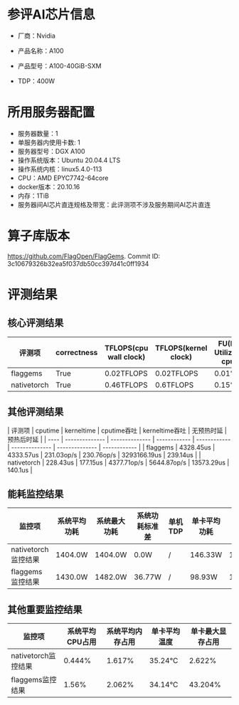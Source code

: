 # 参评AI芯片信息

* 厂商：Nvidia

* 产品名称：A100
* 产品型号：A100-40GiB-SXM
* TDP：400W

# 所用服务器配置

* 服务器数量：1
* 单服务器内使用卡数: 1
* 服务器型号：DGX A100
* 操作系统版本：Ubuntu 20.04.4 LTS
* 操作系统内核：linux5.4.0-113
* CPU：AMD EPYC7742-64core
* docker版本：20.10.16
* 内存：1TiB
* 服务器间AI芯片直连规格及带宽：此评测项不涉及服务期间AI芯片直连

# 算子库版本

https://github.com/FlagOpen/FlagGems. Commit ID: 3c10679326b32ea5f037db50cc397d41c0ff1934

# 评测结果

## 核心评测结果

| 评测项  | correctness | TFLOPS(cpu wall clock) | TFLOPS(kernel clock) | FU(FLOPS Utilization)-cputime | FU-kerneltime |
| ---- | -------------- | -------------- | ------------ | ------ | ----- |
| flaggems | True    | 0.02TFLOPS       | 0.02TFLOPS        | 0.01% | 0.01% |
| nativetorch | True    | 0.46TFLOPS      | 0.6TFLOPS      | 0.15%      | 0.19%    |

## 其他评测结果

| 评测项  | cputime | kerneltime | cputime吞吐 | kerneltime吞吐 | 无预热时延 | 预热后时延 |
| ---- | -------------- | -------------- | ------------ | ------------ | -------------- | -------------- | ------------ |
| flaggems | 4328.45us       | 4333.57us        | 231.03op/s | 230.76op/s | 3293166.19us | 239.14us |
| nativetorch | 228.43us       | 177.15us        | 4377.71op/s | 5644.87op/s | 13573.29us | 140.1us |

## 能耗监控结果

| 监控项  | 系统平均功耗  | 系统最大功耗  | 系统功耗标准差 | 单机TDP | 单卡平均功耗 | 单卡最大功耗 | 单卡功耗标准差 | 单卡TDP |
| ---- | ------- | ------- | ------- | ----- | ------------ | ------------ | ------------- | ----- |
| nativetorch监控结果 | 1404.0W | 1404.0W | 0.0W   | /     | 146.33W       | 168.0W      | 15.37W        | 400W  |
| flaggems监控结果 | 1430.0W | 1482.0W | 36.77W   | /     | 98.93W       | 101.0W      | 2.61W        | 400W  |

## 其他重要监控结果

| 监控项  | 系统平均CPU占用 | 系统平均内存占用 | 单卡平均温度 | 单卡最大显存占用 |
| ---- | --------- | -------- | ------------ | -------------- |
| nativetorch监控结果 | 0.444%    | 1.617%   | 35.24°C       | 2.622%        |
| flaggems监控结果 | 1.56%    | 2.062%   | 34.14°C       | 43.204%        |
